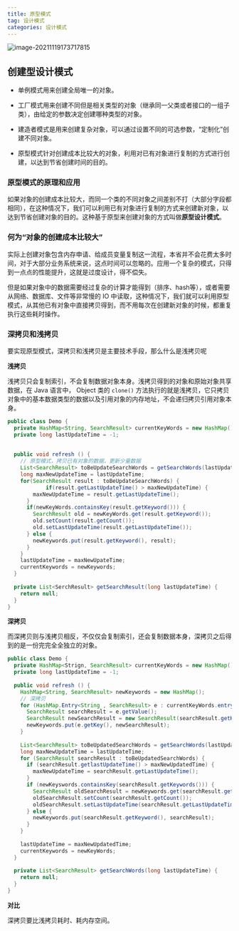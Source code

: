 ```yaml
---
title: 原型模式
tag: 设计模式
categories: 设计模式 
---
```


![image-20211119173717815](https://i.loli.net/2021/11/19/8iXdcJoVFHWSR5r.png)

## 创建型设计模式

* 单例模式用来创建全局唯一的对象。

* 工厂模式用来创建不同但是相关类型的对象（继承同一父类或者接口的一组子类），由给定的参数决定创建哪种类型的对象。

* 建造者模式是用来创建复杂对象，可以通过设置不同的可选参数，“定制化”创建不同对象。

* 原型模式针对创建成本比较大的对象，利用对已有对象进行复制的方式进行创建，以达到节省创建时间的目的。

### 原型模式的原理和应用

如果对象的创建成本比较大，而同一个类的不同对象之间差别不打（大部分字段都相同），在这种情况下，我们可以利用已有对象进行复制的方式来创建新对象，以达到节省创建对象的目的。这种基于原型来创建对象的方式叫做**原型设计模式**。

### 何为“**对象的创建成本比较大**”

实际上创建对象包含内存申请、给成员变量复制这一流程，本省并不会花费太多时间，对于大部分业务系统来说，这点时间可以忽略的。应用一个复杂的模式，只得到一点点的性能提升，这就是过度设计，得不偿失。

但是如果对象中的数据需要经过复杂的计算才能得到（排序、hash等），或者需要从网络、数据库、文件等非常慢的 IO 中读取，这种情况下，我们就可以利用原型模式，从其他已有对象中直接拷贝得到，而不用每次在创建新对象的时候，都重复执行这些耗时操作。

### 深拷贝和浅拷贝

要实现原型模式，深拷贝和浅拷贝是主要技术手段，那么什么是浅拷贝呢

**浅拷贝**

浅拷贝只会复制索引，不会复制数据对象本身。浅拷贝得到的对象和原始对象共享数据，在 Java 语言中， Object 类的 `clone()` 方法执行的就是浅拷贝，它只拷贝对象中的基本数据类型的数据以及引用对象的内存地址，不会递归拷贝引用对象本身。

```java
public class Demo {
  private HashMap<String, SearchResult> currentKeyWords = new HashMap();
  private long lastUpdateTime = -1;
  
  
  public void refresh () {
    // 原型模式，拷贝已有对象的数据，更新少量数据
    List<SearchResult> toBeUpdateSearchWords = getSearchWords(lastUpdateTime);
    long maxNewUpdateTime = lastUpdateTime;
    for(SearchResult result : toBeUpdateSearchWords) {
			if(result.getLastUpdateTime() > maxNewUpdateTime) {
        maxNewUpdateTime = result.getLastUpdateTime();
      }
      if(newKeyWords.containsKey(result.getKeyword())) {
        SearchResult old = newKeyWords.get(result.getKeyword());
        old.setCount(result.getCount());
        old.setLastUpdateTime(result.getLastUpdateTime());
      } else {
        newKeywords.put(result.getKeyword(), result);
      }
    }
    lastUpdateTime = maxNewUpateTime;
    currentKeywords = newKeywords;
  }
  
  private List<SerchResult> getSearchResult(long lastUpdateTime) {
    return null;
  }
}
```

**深拷贝**

而深拷贝则与浅拷贝相反，不仅仅会复制索引，还会复制数据本身，深拷贝之后得到的是一份完完全全独立的对象。

```java 
public class Demo {
  private HashMap<Strign, SearchResult> currentKeyWords = new HashMap();
  private long lastUpdateTime = -1;
  
  public void refresh () {
    HashMap<String, SearchResult> newKeywords = new HashMap();
    // 深拷贝
    for (HashMap.Entry<String , SearchResult> e : currentKeyWords.entrySet()) {
      SearchResult searchResult = e.getValue();
      SearchResult newSearchResult = new SearchResult(searchResult.getKeyword(), searchResult.getCount(), searchResult.getLastUpdateTime());
      newKeywords.put(e.getKey(), newSearchResult);
    }
    
    List<SearchResult> toBeUpdatedSearchWords = getSearchWords(lastUpdateTime);
    long maxNewUpdateTime = lastUpdateTime;
    for (SearchResult searchResult : toBeUpdatedSearchWords) {
      if (searchResult.getlastUpdateTime() > maxNewUpdatedTime) {
        maxNewUpdateTime = searchResult.getLastUpdateTime();
      }
      if (newKeyswords.containsKey(searchResult.getKeywords())) {
        SearchResult oldSearchResult = newKeywords.get(searchResult.getKeyword());
        oldSearchResult.setCount(searchResult.getCount());
        oldSearchResult.setLastUpdateTime(searchResult.getLastUpdateTime());
      } else {
        newKeywords.put(searchResult.getKeyword(), searchResult);
      }
    }
    
    lastUpdateTime = maxNewUpdatedTime;
    currentKeywords = newKeyWords;
  }
  
  private List<SearchResult> getSearchWords(long lastUpdateTime) {
    return null;
  }
}
```

**对比**

深拷贝要比浅拷贝耗时、耗内存空间。
